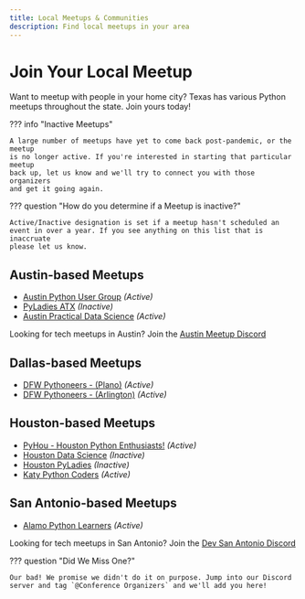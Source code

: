 ```yaml
---
title: Local Meetups & Communities
description: Find local meetups in your area
---
```


# Join Your Local Meetup

Want to meetup with people in your home city? Texas has various Python meetups
throughout the state. Join yours today!

??? info "Inactive Meetups"

    A large number of meetups have yet to come back post-pandemic, or the meetup
    is no longer active. If you're interested in starting that particular meetup
    back up, let us know and we'll try to connect you with those organizers
    and get it going again. 

??? question "How do you determine if a Meetup is inactive?"

    Active/Inactive designation is set if a meetup hasn't scheduled an
    event in over a year. If you see anything on this list that is inaccruate
    please let us know.

## Austin-based Meetups

* [Austin Python User Group](https://www.meetup.com/austinpython/) _(Active)_
* [PyLadies ATX](https://www.meetup.com/pyladies-atx/) _(Inactive)_
* [Austin Practical Data Science](https://www.meetup.com/austin-practical-data-science/) _(Active)_

Looking for tech meetups in Austin? Join the [Austin Meetup Discord](https://discord.gg/3EyGMBd4a8)

## Dallas-based Meetups

* [DFW Pythoneers - (Plano)](https://www.meetup.com/dfwpython/) _(Active)_
* [DFW Pythoneers - (Arlington)](https://www.meetup.com/dfwpython/events/307947550/?eventOrigin=attendee_list) _(Active)_

## Houston-based Meetups

* [PyHou - Houston Python Enthusiasts!](https://www.meetup.com/python-14/) _(Active)_
* [Houston Data Science](https://www.meetup.com/houston-data-science/) _(Inactive)_
* [Houston PyLadies](https://www.meetup.com/houston_pyladies/) _(Inactive)_
* [Katy Python Coders](https://www.meetup.com/katy-python-coders/) _(Active)_

## San Antonio-based Meetups

* [Alamo Python Learners](https://www.meetup.com/alamo-python) _(Active)_

Looking for tech meetups in San Antonio? Join the [Dev San Antonio Discord](https://discord.gg/HVqeTPmreG)

??? question "Did We Miss One?"

    Our bad! We promise we didn't do it on purpose. Jump into our Discord server and tag `@Conference Organizers` and we'll add you here!
